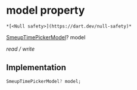 


# model property




    *[<Null safety>](https://dart.dev/null-safety)*


[SmeupTimePickerModel](../../smeup_models_widgets_smeup_timepicker_model/SmeupTimePickerModel-class.md)? model
  
_read / write_






## Implementation

```dart
SmeupTimePickerModel? model;


```







